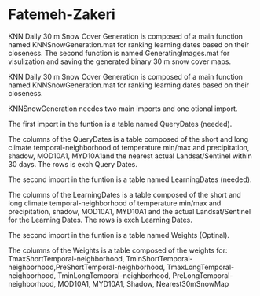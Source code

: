# Fatemeh-Zakeri

KNN Daily 30 m Snow Cover Generation is composed of a main function named KNNSnowGeneration.mat for ranking learning dates based on their closeness. The second function is named GeneratingImages.mat for visulization and saving the generated binary 30 m snow cover maps.

KNN Daily 30 m Snow Cover Generation is composed of a main function named KNNSnowGeneration.mat for ranking learning dates based on their closeness.

KNNSnowGeneration needes two main imports and one otional import.

The first import in the funtion is a table named QueryDates (needed).

The columns of the QueryDates is a table composed of the short and long climate temporal-neighborhood of temperature min/max and precipitation, shadow,  MOD10A1, MYD10A1and the nearest actual Landsat/Sentinel within 30 days. The rows is exch Query Dates. 

The second import in the funtion is a table named LearningDates (needed).

The columns of the LearningDates is a table composed of the short and long climate temporal-neighborhood of temperature min/max and precipitation, shadow,  MOD10A1, MYD10A1 and the actual Landsat/Sentinel for the Learning Dates. The rows is exch  Learning Dates.

The second import in the funtion is a table named Weights (Optinal).

The columns of the Weights is a table composed of the weights for: TmaxShortTemporal-neighborhood, TminShortTemporal-neighborhood,PreShortTemporal-neighborhood, TmaxLongTemporal-neighborhood, TminLongTemporal-neighborhood, PreLongTemporal-neighborhood, MOD10A1, MYD10A1, Shadow, Nearest30mSnowMap
